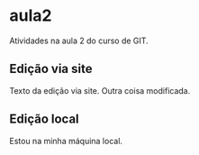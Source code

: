 # aula2
Atividades na aula 2 do curso de GIT.

## Edição via site
Texto da edição via site.
Outra coisa modificada.

## Edição local
Estou na minha máquina local.
